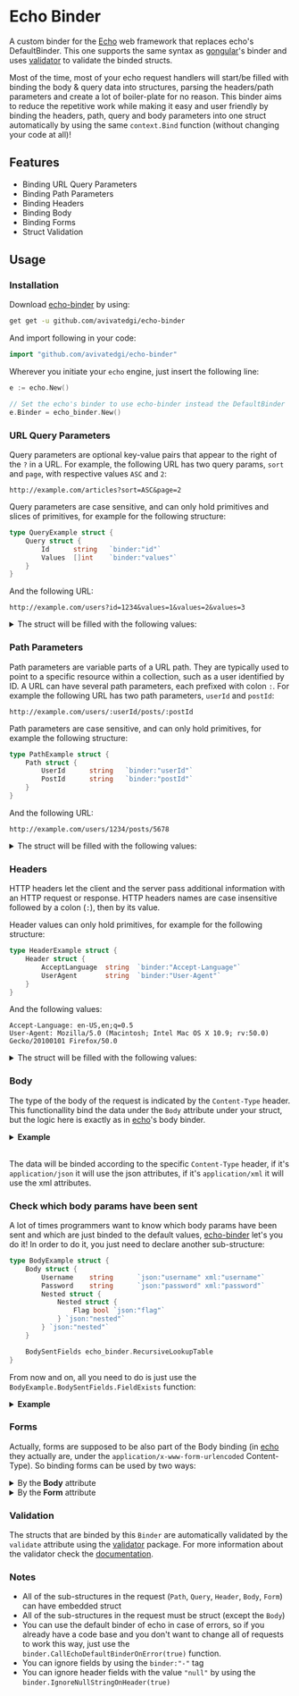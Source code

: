 # Echo Binder

A custom binder for the [Echo](https://echo.labstack.com/) web framework that replaces echo's DefaultBinder.
This one supports the same syntax as [gongular](https://github.com/mustafaakin/gongular)'s binder and uses [validator](https://github.com/go-playground/validator) to validate the binded structs.

Most of the time, most of your echo request handlers will start/be filled with binding the body & query data into structures, parsing the headers/path parameters and create a lot of boiler-plate for no reason. This binder aims to reduce the repetitive work while making it easy and user friendly by binding the headers, path, query and body parameters into one struct automatically by using the same `context.Bind` function (without changing your code at all)!

## Features

* Binding URL Query Parameters
* Binding Path Parameters
* Binding Headers
* Binding Body
* Binding Forms
* Struct Validation

## Usage

### Installation

Download [echo-binder](https://github.com/avivatedgi/echo-binder) by using:

```bash
get get -u github.com/avivatedgi/echo-binder
```

And import following in your code:

```go
import "github.com/avivatedgi/echo-binder"
```

Wherever you initiate your `echo` engine, just insert the following line:

```go
e := echo.New()

// Set the echo's binder to use echo-binder instead the DefaultBinder
e.Binder = echo_binder.New()
```

### URL Query Parameters

Query parameters are optional key-value pairs that appear to the right of the `?` in a URL. For example, the following URL has two query params, `sort` and `page`, with respective values `ASC` and `2`:

`http://example.com/articles?sort=ASC&page=2`

Query parameters are case sensitive, and can only hold primitives and slices of primitives, for example for the following structure:

```go
type QueryExample struct {
    Query struct {
        Id      string   `binder:"id"`
        Values  []int    `binder:"values"`
    }
}
```

And the following URL:

`http://example.com/users?id=1234&values=1&values=2&values=3`

<details>
  <summary>The struct will be filled with the following values:</summary>

```go
func handler(c echo.Context) error {
    var example QueryExample
    if err := c.Bind(&example); err != nil {
        return err
    }

    fmt.Println(example.Query.Id)         // "1234"
    fmt.Println(example.Query.Values)     // ["1", "2", "3"]
}
```

</details>

### Path Parameters

Path parameters are variable parts of a URL path. They are typically used to point to a specific resource within a collection, such as a user identified by ID. A URL can have several path parameters, each prefixed with colon `:`. For example the following URL has two path parameters, `userId` and `postId`:

`http://example.com/users/:userId/posts/:postId`

Path parameters are case sensitive, and can only hold primitives, for example the following structure:

```go
type PathExample struct {
    Path struct {
        UserId      string   `binder:"userId"`
        PostId      string   `binder:"postId"`
    }
}
```

And the following URL:

`http://example.com/users/1234/posts/5678`

<details>
  <summary>The struct will be filled with the following values:</summary>

```go
func handler(c echo.Context) error {
    var example PathExample
    if err := c.Bind(&example); err != nil {
        return err
    }

    fmt.Println(example.Path.UserId)      // "1234"
    fmt.Println(example.Path.PostId)      // "5678"
}
```

</details>

### Headers

HTTP headers let the client and the server pass additional information with an HTTP request or response. HTTP headers names are case insensitive followed by a colon (`:`), then by its value.

Header values can only hold primitives, for example for the following structure:

```go
type HeaderExample struct {
    Header struct {
        AcceptLanguage  string  `binder:"Accept-Language"`
        UserAgent       string  `binder:"User-Agent"`
    }
}
```

And the following values:

```http
Accept-Language: en-US,en;q=0.5
User-Agent: Mozilla/5.0 (Macintosh; Intel Mac OS X 10.9; rv:50.0) Gecko/20100101 Firefox/50.0
```

<details>
  <summary>The struct will be filled with the following values:</summary>

```go
func handler(c echo.Context) error {
    var example HeaderExample
    if err := c.Bind(&example); err != nil {
        return err
    }

    fmt.Println(example.Header.AcceptLanguage)    // "en-US,en;q=0.5"
    fmt.Println(example.Header.UserAgent)         // "Mozilla/5.0 (Macintosh; Intel Mac OS X 10.9; rv:50.0) Gecko/20100101 Firefox/50.0"
}
```

</details>

### Body

The type of the body of the request is indicated by the `Content-Type` header. This functionallity bind the data under the `Body` attribute under your struct, but the logic here is exactly as in [echo](https://echo.labstack.com/)'s body binder.

<details>
  <summary><b>Example</b></summary>

```go
type BodyExample struct {
    Body struct {
        Username    string      `json:"username" xml:"username"`
        Password    string      `json:"password" xml:"password"`
    }
}

func handler(c echo.Context) error {
    var example BodyExample
    if err := c.Bind(&example); err != nil {
        return err
    }

    fmt.Println(example.Body.Username)    // avivatedgi
    fmt.Println(example.Body.Password)    // *********
}
```

</details>

</br>The data will be binded according to the specific `Content-Type` header, if it's `application/json` it will use the json attributes, if it's `application/xml` it will use the xml attributes.

### Check which body params have been sent

A lot of times programmers want to know which body params have been sent and which are just binded to the default values, [echo-binder](https://github.com/avivatedgi/echo-binder) let's you do it! In order to do it, you just need to declare another sub-structure:

```go
type BodyExample struct {
    Body struct {
        Username    string      `json:"username" xml:"username"`
        Password    string      `json:"password" xml:"password"`
        Nested struct {
            Nested struct {
                Flag bool `json:"flag"`
            } `json:"nested"`
        } `json:"nested"`
    }

    BodySentFields echo_binder.RecursiveLookupTable
}
```

From now and on, all you need to do is just use the `BodyExample.BodySentFields.FieldExists` function:

<details>
  <summary><b>Example</b></summary>

```go
type BodyExample struct {
    Body struct {
        Username    string      `json:"username" xml:"username"`
        Password    string      `json:"password" xml:"password"`
        Nested struct {
            Nested struct {
                Flag bool `json:"flag"`
            } `json:"nested"`
        } `json:"nested"`
    }

    BodySentFields echo_binder.RecursiveLookupTable
}

func handler(c echo.Context) error {
    var example BodyExample
    if err := c.Bind(&example); err != nil {
        return err
    }

    fmt.Println(example.Body.Username)          // avivatedgi
    fmt.Println(example.Body.Password)          // *********
    fmt.Println(example.Nested.Nested.Flag)     // false

    fmt.Println(example.BodySentFields.FieldExists("username"))     // true
    fmt.Println(example.BodySentFields.FieldExists("password"))     // true
    fmt.Println(example.BodySentFields.FieldExists("nested.nested"))     // true
    fmt.Println(example.BodySentFields.FieldExists("nested.nested.flag"))     // true
    fmt.Println(example.BodySentFields.FieldExists("blabla"))     // false
    fmt.Println(example.BodySentFields.FieldExists("nested.blabla"))     // false
}
```

</details>

### Forms

Actually, forms are supposed to be also part of the Body binding (in [echo](https://echo.labstack.com/) they actually are, under the `application/x-www-form-urlencoded` Content-Type). So binding forms can be used by two ways:

<details>
  <summary>By the <b>Body</b> attribute</summary>
  
```go
type FormBodyExample struct {
    Body struct {
        Username    string  `form:"username"`
        Password    string  `form:"password"`
    }
}

func handler(c echo.Context) error {
    var example FormBodyExample
    if err := c.Bind(&example); err != nil {
        return err
    }

    fmt.Println(example.Body.Username)    // avivatedgi
    fmt.Println(example.Body.Password)    // *********
}
```

</details>

<details>
  <summary>By the <b>Form</b> attribute</summary>
  
```go
type FormExample struct {
    Form struct {
        Username    string  `binder:"username"`
        Password    string  `binder:"password"`
    }
}

func handler(c echo.Context) error {
    var example FormExample
    if err := c.Bind(&example); err != nil {
        return err
    }

    fmt.Println(example.Form.Username)    // avivatedgi
    fmt.Println(example.Form.Password)    // *********
}
```

</details>

### Validation

The structs that are binded by this `Binder` are automatically validated by the `validate` attribute using the [validator](https://github.com/go-playground/validator) package. For more information about the validator check the [documentation](https://pkg.go.dev/github.com/go-playground/validator).

### Notes

* All of the sub-structures in the request (`Path`, `Query`, `Header`, `Body`, `Form`) can have embedded struct
* All of the sub-structures in the request must be struct (except the `Body`)
* You can use the default binder of echo in case of errors, so if you already have a code base and you don't want to change all of requests to work this way, just use the `binder.CallEchoDefaultBinderOnError(true)` function.
* You can ignore fields by using the `binder:"-"` tag
* You can ignore header fields with the value `"null"` by using the `binder.IgnoreNullStringOnHeader(true)`
